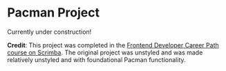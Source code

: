 # Pacman Project

Currently under construction!

**Credit**: This project was completed in the [Frontend Developer Career Path course on Scrimba](https://scrimba.com/learn/frontend). The original project was unstyled and was made relatively unstyled and with foundational Pacman functionality.
